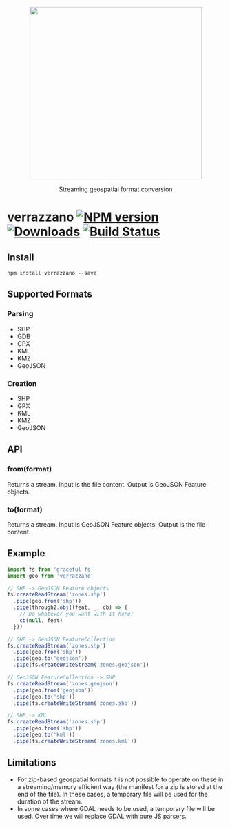 <p align='center'>
  <img src='https://user-images.githubusercontent.com/425716/56301002-f33aef00-6104-11e9-828c-b7351d7c9b87.png' width='400'/>
  <p align='center'>Streaming geospatial format conversion</p>
</p>

# verrazzano [![NPM version][npm-image]][npm-url] [![Downloads][downloads-image]][npm-url] [![Build Status][travis-image]][travis-url]


## Install

```
npm install verrazzano --save
```

## Supported Formats

### Parsing

- SHP
- GDB
- GPX
- KML
- KMZ
- GeoJSON

### Creation

- SHP
- GPX
- KML
- KMZ
- GeoJSON

## API

### from(format)

Returns a stream. Input is the file content. Output is GeoJSON Feature objects.

### to(format)

Returns a stream. Input is GeoJSON Feature objects. Output is the file content.

## Example

```js
import fs from 'graceful-fs'
import geo from 'verrazzano'

// SHP -> GeoJSON Feature objects
fs.createReadStream('zones.shp')
  .pipe(geo.from('shp'))
  .pipe(through2.obj((feat, _, cb) => {
    // Do whatever you want with it here!
    cb(null, feat)
  }))

// SHP -> GeoJSON FeatureCollection
fs.createReadStream('zones.shp')
  .pipe(geo.from('shp'))
  .pipe(geo.to('geojson'))
  .pipe(fs.createWriteStream('zones.geojson'))

// GeoJSON FeatureCollection -> SHP
fs.createReadStream('zones.geojson')
  .pipe(geo.from('geojson'))
  .pipe(geo.to('shp'))
  .pipe(fs.createWriteStream('zones.shp'))

// SHP -> KML
fs.createReadStream('zones.shp')
  .pipe(geo.from('shp'))
  .pipe(geo.to('kml'))
  .pipe(fs.createWriteStream('zones.kml'))
```

## Limitations

- For zip-based geospatial formats it is not possible to operate on these in a streaming/memory efficient way (the manifest for a zip is stored at the end of the file). In these cases, a temporary file will be used for the duration of the stream.
- In some cases where GDAL needs to be used, a temporary file will be used. Over time we will replace GDAL with pure JS parsers.


[downloads-image]: http://img.shields.io/npm/dm/verrazzano.svg
[npm-url]: https://npmjs.org/package/verrazzano
[npm-image]: http://img.shields.io/npm/v/verrazzano.svg

[travis-url]: https://travis-ci.org/staeco/verrazzano
[travis-image]: https://travis-ci.org/staeco/verrazzano.png?branch=master
